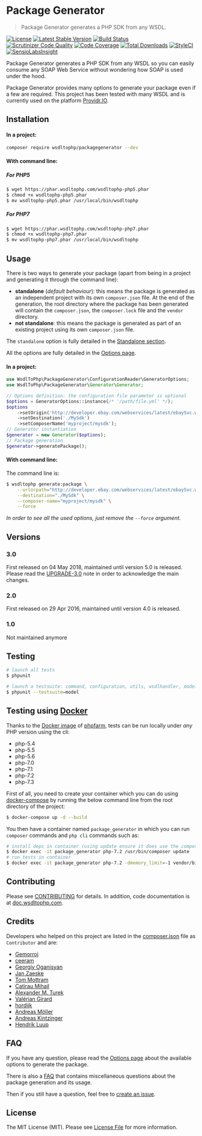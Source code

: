 # Package Generator

> Package Generator generates a PHP SDK from any WSDL.

[![License](https://poser.pugx.org/wsdltophp/packagegenerator/license)](https://packagist.org/packages/wsdltophp/packagegenerator)
[![Latest Stable Version](https://poser.pugx.org/wsdltophp/packagegenerator/version.png)](https://packagist.org/packages/wsdltophp/packagegenerator)
[![Build Status](https://api.travis-ci.org/WsdlToPhp/PackageGenerator.svg)](https://travis-ci.org/WsdlToPhp/PackageGenerator)
[![Scrutinizer Code Quality](https://scrutinizer-ci.com/g/WsdlToPhp/PackageGenerator/badges/quality-score.png)](https://scrutinizer-ci.com/g/WsdlToPhp/PackageGenerator/)
[![Code Coverage](https://scrutinizer-ci.com/g/WsdlToPhp/PackageGenerator/badges/coverage.png)](https://scrutinizer-ci.com/g/WsdlToPhp/PackageGenerator/)
[![Total Downloads](https://poser.pugx.org/wsdltophp/packagegenerator/downloads)](https://packagist.org/packages/wsdltophp/packagegenerator)
[![StyleCI](https://styleci.io/repos/35660532/shield)](https://styleci.io/repos/35660532)
[![SensioLabsInsight](https://insight.sensiolabs.com/projects/661a53c4-3f4a-4a17-a4b2-051282019c87/mini.png)](https://insight.sensiolabs.com/projects/661a53c4-3f4a-4a17-a4b2-051282019c87)

Package Generator generates a PHP SDK from any WSDL so you can easily consume any SOAP Web Service without wondering how SOAP is used under the hood.

Package Generator provides many options to generate your package even if a few are required. This project has been tested with many WSDL and is currently used on the platform [Providr.IO](https://providr.io).

## Installation

#### In a project:

```bash
composer require wsdltophp/packagegenerator --dev
```

#### With command line:

##### For PHP5

```bash
$ wget https://phar.wsdltophp.com/wsdltophp-php5.phar
$ chmod +x wsdltophp-php5.phar
$ mv wsdltophp-php5.phar /usr/local/bin/wsdltophp
```

##### For PHP7

```bash
$ wget https://phar.wsdltophp.com/wsdltophp-php7.phar
$ chmod +x wsdltophp-php7.phar
$ mv wsdltophp-php7.phar /usr/local/bin/wsdltophp
```

## Usage

There is two ways to generate your package (apart from being in a project and generating it through the command line):

- **standalone** (*default behaviour*): this means the package is generated as an independent project with its own `composer.json` file. At the end of the generation, the root directory where the package has been generated will contain the `composer.json`, the `composer.lock` file and the `vendor` directory.
- **not standalone**: this means the package is generated as part of an existing project using its own `composer.json` file.

The `standalone` option is fully detailed in the [Standalone section](https://github.com/WsdlToPhp/PackageGenerator/wiki/Options#standalone).

All the options are fully detailed in the [Options page](https://github.com/WsdlToPhp/PackageGenerator/wiki/Options).

#### In a project:

```php
use WsdlToPhp\PackageGenerator\ConfigurationReader\GeneratorOptions;
use WsdlToPhp\PackageGenerator\Generator\Generator;

// Options definition: the configuration file parameter is optional
$options = GeneratorOptions::instance(/* '/path/file.yml' */);
$options
    ->setOrigin('http://developer.ebay.com/webservices/latest/ebaySvc.wsdl')
    ->setDestination('./MySdk')
    ->setComposerName('myproject/mysdk');
// Generator instantiation
$generator = new Generator($options);
// Package generation
$generator->generatePackage();
```

#### With command line:

The command line is:
```bash
$ wsdltophp generate:package \
    --urlorpath="http://developer.ebay.com/webservices/latest/ebaySvc.wsdl" \
    --destination="./MySdk" \
    --composer-name="myproject/mysdk" \
    --force
```

_In order to see all the used options, just remove the `--force` argument._

## Versions

### 3.0
First released on 04 May 2018, maintained until version 5.0 is released. Please read the [UPGRADE-3.0](UPGRADE-3.0.md) note in order to acknowledge the main changes.

### 2.0
First released on 29 Apr 2016, maintained until version 4.0 is released.

### 1.0
Not maintained anymore

## Testing

```bash
# launch all tests
$ phpunit

# launch a testsuite: command, configuration, utils, wsdlhandler, model, container, parser, file, packagegenerator
$ phpunit --testsuite=model
```

## Testing using [Docker](https://www.docker.com/)
Thanks to the [Docker image](https://hub.docker.com/r/splitbrain/phpfarm) of [phpfarm](https://github.com/fpoirotte/phpfarm), tests can be run locally under *any* PHP version using the cli:
- php-5.4
- php-5.5
- php-5.6
- php-7.0
- php-7.1
- php-7.2
- php-7.3

First of all, you need to create your container which you can do using [docker-compose](https://docs.docker.com/compose/) by running the below command line from the root directory of the project:
```bash
$ docker-compose up -d --build
```

You then have a container named `package_generator` in which you can run `composer` commands and `php cli` commands such as:
```bash
# install deps in container (using update ensure it does use the composer.lock file if there is any)
$ docker exec -it package_generator php-7.2 /usr/bin/composer update
# run tests in container
$ docker exec -it package_generator php-7.2 -dmemory_limit=-1 vendor/bin/phpunit
```

## Contributing

Please see [CONTRIBUTING](CONTRIBUTING.md) for details. In addition, code documentation is at [doc.wsdltophp.com](http://doc.wsdltophp.com).

## Credits

Developers who helped on this project are listed in the [composer.json](composer.json#L8) file as `Contributor` and are:
- [Gemorroj](https://github.com/Gemorroj)
- [ceeram](https://github.com/ceeram)
- [Georgiy Oganisyan](https://github.com/GroxExMachine)
- [Jan Zaeske](https://github.com/jzaeske)
- [Tom Mottram](https://github.com/tomp4l)
- [Catirau Mihail](https://github.com/ustmaestro)
- [Alexander M. Turek](https://github.com/derrabus)
- [Valérian Girard](https://github.com/waldo2188)
- [hordijk](https://github.com/hordijk)
- [Andreas Möller](https://github.com/localheinz)
- [Andreas Kintzinger](https://github.com/Phobetor)
- [Hendrik Luup](https://github.com/hluup)

## FAQ

If you have any question, please read the [Options page](https://github.com/WsdlToPhp/PackageGenerator/wiki/Options) about the available options to generate the package.

There is also a [FAQ](https://github.com/WsdlToPhp/PackageGenerator/wiki/FAQ) that contains miscellaneous questions about the package generation and its usage.

Then if you still have a question, feel free to [create an issue](https://github.com/WsdlToPhp/PackageGenerator/issues/new).

## License

The MIT License (MIT). Please see [License File](LICENSE) for more information.
